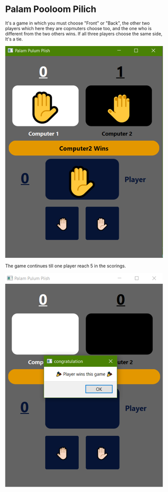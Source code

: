 # Palam Pooloom Pilich

It's a game in which you must choose "Front" or "Back", the other two players which here they are copmuters choose too, and the one who is different from the two others wins.
If all three players choose the same side, It's a tie.

![image](pics/2.png)

The game continues till one player reach 5 in the scorings.

![image](pics/1.png)
